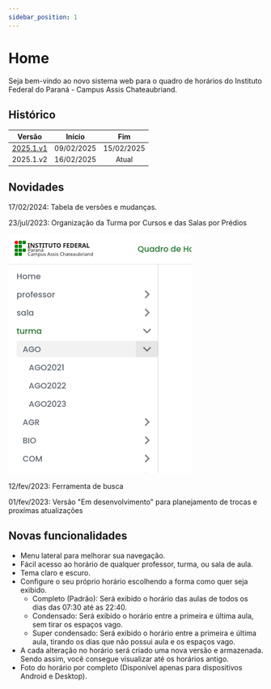 ```yaml
---
sidebar_position: 1
---
```


# Home

<p>
  Seja bem-vindo ao novo sistema web para o quadro de horários do Instituto Federal do Paraná - Campus Assis Chateaubriand. 
</p>

## Histórico

| Versão    |   Início   |     Fim    |
|-----------|:----------:|:----------:|
| [2025.1.v1](/docs/2025.1.1/intro) | 09/02/2025 | 15/02/2025 |
| 2025.1.v2 | 16/02/2025 | Atual | 

<!--
| [2024.1.v3](/docs/2024.1.3/intro) | 25/02/2024 | 09/03/2024 |
| [2024.1.v4](/docs/2024.1.4/intro) | 10/03/2024 | 17/03/2024 |
| [2024.1.v5](/docs/2024.1.5/intro) | 18/03/2024 | 23/03/2024 |
| [2024.1.v6](/docs/2024.1.6/intro) | 24/03/2024 | 29/06/2024 |
| [2024.1.v7](/docs/2024.1.7/intro) | 30/06/2024 | 06/07/2024 |
| [2024.1.v8](/docs/2024.1.8/intro) | 07/07/2024 | 14/07/2024 |
| [2024.1.v9](/docs/2024.1.9/intro) | 15/07/2024 | 20/07/2024 |
| [2024.1.v10](/docs/2024.1.10/intro) | 21/07/2024 | 27/07/2024 |
| [2024.1.v11](/docs/2024.1.11/intro) | 28/07/2024 | 24/08/2024 |
| [2024.2.v1](/docs/2024.2.1/intro) | 25/08/2024 | 07/09/2024 |
| [2024.2.v2](/docs/2024.2.2/intro) | 08/09/2024 | 14/09/2024 |
| [2024.2.v3](/docs/2024.2.3/intro) | 15/09/2024 | 28/09/2024 |
| [2024.2.v4](/docs/2024.2.4/intro) | 29/09/2024 | 19/10/2024 |
| [2024.2.v5](/docs/2024.2.5/intro) | 20/10/2024 | 09/11/2024 |
| [2024.2.v6](/docs/2024.2.6/intro) | 10/11/2024 | 16/11/2024 |
| 2024.2.v7 | 17/11/2024 | Atual | -->

## Novidades

17/02/2024: Tabela de versões e mudanças.

23/jul/2023: Organização da Turma por Cursos e das Salas por Prédios

![novidade_menu_grupo](./assets/novidade_menu_grupo.png)

12/fev/2023: Ferramenta de busca

01/fev/2023: Versão "Em desenvolvimento" para planejamento de trocas e proxímas atualizações

## Novas funcionalidades


- Menu lateral para melhorar sua navegação.
- Fácil acesso ao horário de qualquer professor, turma, ou sala de aula.
- Tema claro e escuro.
- Configure o seu próprio horário escolhendo a forma como quer seja exibido.
  - Completo (Padrão): Será exibido o horário das aulas de todos os dias das 07:30 até as 22:40.
  - Condensado: Será exibido o horário entre a primeira e última aula, sem tirar os espaços vago.
  - Super condensado: Será exibido o horário entre a primeira e última aula, tirando os dias que não possui aula e os espaços vago.
- A cada alteração no horário será criado uma nova versão e armazenada. Sendo assim, você consegue visualizar até os horários antigo.
- Foto do horário por completo (Disponível apenas para dispositivos Android e Desktop).

